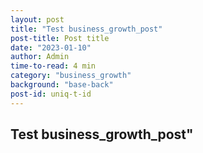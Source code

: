```yaml
---
layout: post
title: "Test business_growth_post"
post-title: Post title
date: "2023-01-10"
author: Admin
time-to-read: 4 min
category: "business_growth"
background: "base-back"
post-id: uniq-t-id
---
```


## Test business_growth_post"
